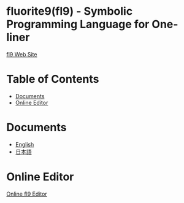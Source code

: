 
# fluorite9(fl9) - Symbolic Programming Language for One-liner

[fl9 Web Site](https://mirrgieriana.github.io/fluorite9/)

# Table of Contents

<!-- START doctoc generated TOC please keep comment here to allow auto update -->
<!-- DON'T EDIT THIS SECTION, INSTEAD RE-RUN doctoc TO UPDATE -->

- [Documents](#documents)
- [Online Editor](#online-editor)

<!-- END doctoc generated TOC please keep comment here to allow auto update -->

# Documents

- [English](document.en.md)
- [日本語](document.ja.md)

# Online Editor

[Online fl9 Editor](release/editor.html)
